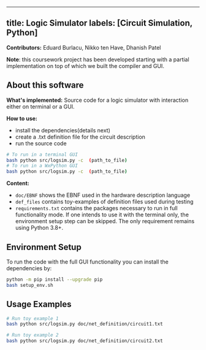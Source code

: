 
---
title: Logic Simulator
labels: [Circuit Simulation, Python]
---


**Contributors:** Eduard Burlacu, Nikko ten Have, Dhanish Patel

 
**Note**: this coursework project has been developed starting with a partial implementation on top of which we built the compiler and GUI.

## About this software
**What's implemented:** Source code for a logic simulator with interaction either on terminal or a GUI.

**How to use:**
* install the dependencies(details next)
* create a .txt definition file for the circuit description
* run the source code

```bash
# To run in a terminal GUI
bash python src/logsim.py -c  (path_to_file)
# To run in a WxPython GUI
bash python src/logsim.py -c  (path_to_file)
```

**Content:**
* `doc/EBNF` shows the EBNF used in the hardware description language
* `def_files` contains toy-examples of definition files used during testing
* `requirements.txt` contains the packages necessary to run in full functionality mode. If one intends to use it with the terminal only, the environment setup step can be skipped. The only requirement remains using Python 3.8+.

## Environment Setup
To run the code with the full GUI functionality you can install the dependencies by:
```bash
python -m pip install --upgrade pip
bash setup_env.sh
```

## Usage Examples

```bash
# Run toy example 1
bash python src/logsim.py doc/net_definition/circuit1.txt
```

```bash
# Run toy example 2
bash python src/logsim.py doc/net_definition/circuit2.txt
```